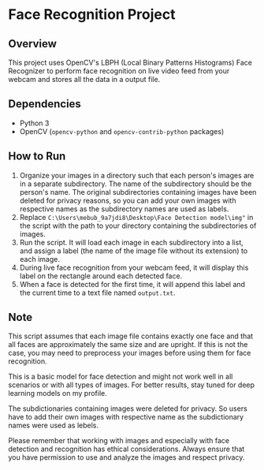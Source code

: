 # Face Recognition Project

## Overview
This project uses OpenCV's LBPH (Local Binary Patterns Histograms) Face Recognizer to perform face recognition on live video feed from your webcam and stores all the data in a output file.

## Dependencies
- Python 3
- OpenCV (`opencv-python` and `opencv-contrib-python` packages)

## How to Run
1. Organize your images in a directory such that each person's images are in a separate subdirectory. The name of the subdirectory should be the person's name. The original subdirectories containing images have been deleted for privacy reasons, so you can add your own images with respective names as the subdirectory names are used as labels.
2. Replace `C:\Users\mebub_9a7jdi8\Desktop\Face Detection model\img"` in the script with the path to your directory containing the subdirectories of images.
3. Run the script. It will load each image in each subdirectory into a list, and assign a label (the name of the image file without its extension) to each image.
4. During live face recognition from your webcam feed, it will display this label on the rectangle around each detected face.
5. When a face is detected for the first time, it will append this label and the current time to a text file named `output.txt`.

## Note
This script assumes that each image file contains exactly one face and that all faces are approximately the same size and are upright. If this is not the case, you may need to preprocess your images before using them for face recognition.

This is a basic model for face detection and might not work well in all scenarios or with all types of images. For better results, stay tuned for deep learning models on my profile.

The subdictionaries containing images were deleted for privacy. So users have to add their own images with respective name as the subdictionary names were used as lebels.

Please remember that working with images and especially with face detection and recognition has ethical considerations. Always ensure that you have permission to use and analyze the images and respect privacy.

